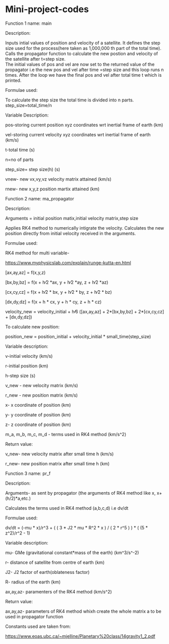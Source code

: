 # Mini-project-codes

Function 1 name: main


Description:

Inputs intial values of position and velocity of a satellite. 
It defines the step size used for the process(here taken as 1,000,000 th part of the total time). 
Calls the propagator function to calculate the new postion and velocity of the satellite after t=step size.  
The initial values of pos and vel are now set to the returned value of the propagator i.e the new pos and vel after time =step size and this loop runs n times.
 After the loop we have the final pos and vel after total time t which is printed.

Formulae used: 

To calculate the step size the total time is divided into n parts.   
step_size=total_time/n


Variable Description:

pos-storing current position xyz coordinates wrt inertial frame of earth (km)

vel-storing current velocity xyz coordinates wrt inertial frame of earth (km/s)

t-total time (s)

n=no of parts

step_size= step size(h) (s)

vnew- new vx,vy,vz velocity matrix attained (km/s)

rnew- new x,y,z position martix attained (km)






Function 2 name: ma_propagator


Description:

Arguments = initial position matix,initial velocity matrix,step size

Applies RK4 method to numerically intigrate the velocity. 
Calculates the new position directly from initial velocity received in the arguments.


Formulae used:

RK4 method for multi variable-

https://www.myphysicslab.com/explain/runge-kutta-en.html

[ax,ay,az] = f(x,y,z)

[bx,by,bz] = f(x + h⁄2 *ax, y + h⁄2 *ay, z + h⁄2 *az)

[cx,cy,cz] = f(x + h⁄2 * bx, y + h⁄2 * by, z + h⁄2 * bz)

[dx,dy,dz] = f(x + h * cx, y + h * cy, z + h * cz)

velocity_new = velocity_initial + h⁄6 ([ax,ay,az] + 2*[bx,by,bz] + 2*[cx,cy,cz] + [dx,dy,dz])

To calculate new position:

position_new = position_initial + velocity_initial * small_time(step_size)


Variable description:

v-initial velocity (km/s)

r-initial position (km)

h-step size (s)

v_new - new velocity matrix (km/s)

r_new - new position matrix (km/s)

x- x coordinate of position (km)

y- y coordinate of position (km)

z- z coordinate of position (km)

m_a, m_b, m_c, m_d - terms used in RK4 method (km/s^2)


Return value:

v_new- new velocity matrix after small time h (km/s)

r_new- new position matrix after small time h (km)





Function 3 name: pr_f


Description:

Arguments- as sent by propagator (the arguments of RK4 method like x, x+(h/2)*a,etc.)

Calculates the terms used in RK4 method (a,b,c,d) i.e dv/dt 


Formulae used:

dv/dt = (-mu * x)/r^3 + ( ( 3 * J2 * mu * R^2 * x ) / ( 2 * r^5 ) ) * ( (5 * z^2)/r^2 - 1)


Variable description:

mu- GMe (gravitational constant*mass of the earth) (km^3/s^-2)

r- distance of satellite from centre of earth (km)

J2- J2 factor of earth(oblateness factor) 

R- radius of the earth (km)

ax,ay,az- paramenters of the RK4 method (km/s^2)


Return value:

ax,ay,az- parameters of RK4 method whixh create the whole matrix a to be used in propagator function


Constants used are taken from:

https://www.eoas.ubc.ca/~mjelline/Planetary%20class/14gravity1_2.pdf
 
